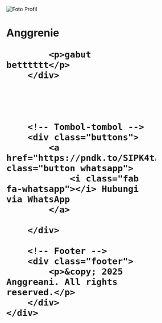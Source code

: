 <!DOCTYPE html>
<html lang="id">

<head>
    <meta charset="UTF-8">
    <meta name="viewport" content="width=device-width, initial-scale=1.0">
    <title>Bio Kontak WhatsApp</title>
    <link rel="stylesheet" href="styles.css">
    <link rel="stylesheet" href="https://cdnjs.cloudflare.com/ajax/libs/font-awesome/6.0.0/css/all.min.css">
    <style>
        /* Reset CSS */
* {
    margin: 0;
    padding: 0;
    box-sizing: border-box;
}

body {
    font-family: 'Arial', sans-serif;
    background-color: #f4f4f9;
    color: #333;
    background-image: url(https://pin.it/7ckVEnAML);
    display: flex;
    justify-content: center;
    align-items: center;
    min-height: 100vh;
    padding: 20px;
}

.container {
    background-color: #fff;
    border-radius: 10px;
    box-shadow: 0 4px 10px rgba(0, 0, 0, 0.1);
    width: 100%;
    max-width: 400px;
    padding: 20px;
    text-align: center;
}

.profile-img {
    width: 150px;
    height: 150px;
    border-radius: 50%;
    margin-bottom: 15px;
    border: 4px solid #25D366;
    overflow: hidden;
    object-fit: cover;
}

h1 {
    font-size: 24px;
    margin-bottom: 50px;
    color: #25D366;
}

p {
    font-size: 14px;
    color: #666;
    margin-bottom: 20px;
}

.buttons {
    display: flex;
    flex-direction: column;
    gap: 10px;
}

.button {
    display: flex;
    align-items: center;
    justify-content: center;
    padding: 12px 20px;
    border-radius: 5px;
    text-decoration: none;
    color: #fff;
    font-size: 16px;
    transition: background-color 0.3s ease;
}

.button i {
    margin-right: 10px;
}

.button.whatsapp {
    background-color: #25D366;
}

.button.whatsapp:hover {
    background-color: #128C7E;
}

.button.instagram {
    background-color: #E1306C;
}

.button.instagram:hover {
    background-color: #C13584;
}

.button.email {
    background-color: #D44638;
}

.button.email:hover {
    background-color: #B23121;
}

.button.website {
    background-color: #4CAF50;
}

.button.website:hover {
    background-color: #45a049;
}

.footer {
    margin-top: 20px;
    font-size: 12px;
    color: #999;
}
    </style>
</head>

<body>
    <div class="container">
        <!-- Profil -->
        <div class="profile">
            <img src="/home/aditya/Downloads/IMG_9924.jpeg" alt="Foto Profil" class="profile-img">
            <h1>Anggrenie
            
            <p>gabut betttttt</p>
        </div>



        
        <!-- Tombol-tombol -->
        <div class="buttons">
            <a href="https://pndk.to/SIPK4tAdjw" class="button whatsapp">
                <i class="fab fa-whatsapp"></i> Hubungi via WhatsApp
            </a>
            
        </div>

        <!-- Footer -->
        <div class="footer">
            <p>&copy; 2025 Anggreani. All rights reserved.</p>
        </div>
    </div>
</body>

</html>
